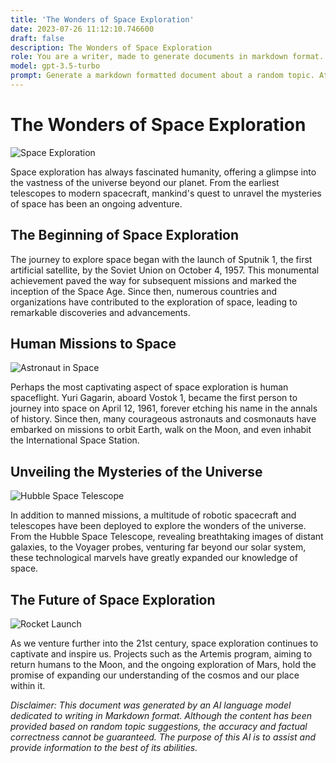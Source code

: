 ```yaml
---
title: 'The Wonders of Space Exploration'
date: 2023-07-26 11:12:10.746600
draft: false
description: The Wonders of Space Exploration
role: You are a writer, made to generate documents in markdown format. It is very important that all of the documents you generate are in valid markdown format.
model: gpt-3.5-turbo
prompt: Generate a markdown formatted document about a random topic. At the bottom, include a disclaimer explaining that the document was generated by you. The first line of the document should be the title. Make sure that the entire document is in proper markdown format, using a mix of various tags to make the document visually appealing.
---
```


# The Wonders of Space Exploration

![Space Exploration](https://images.unsplash.com/photo-1584468605369-1c6cc699b744)

Space exploration has always fascinated humanity, offering a glimpse into the vastness of the universe beyond our planet. From the earliest telescopes to modern spacecraft, mankind's quest to unravel the mysteries of space has been an ongoing adventure.

## The Beginning of Space Exploration

The journey to explore space began with the launch of Sputnik 1, the first artificial satellite, by the Soviet Union on October 4, 1957. This monumental achievement paved the way for subsequent missions and marked the inception of the Space Age. Since then, numerous countries and organizations have contributed to the exploration of space, leading to remarkable discoveries and advancements.

## Human Missions to Space

![Astronaut in Space](https://images.unsplash.com/photo-1557068592-5aca2015eac5)

Perhaps the most captivating aspect of space exploration is human spaceflight. Yuri Gagarin, aboard Vostok 1, became the first person to journey into space on April 12, 1961, forever etching his name in the annals of history. Since then, many courageous astronauts and cosmonauts have embarked on missions to orbit Earth, walk on the Moon, and even inhabit the International Space Station.

## Unveiling the Mysteries of the Universe

![Hubble Space Telescope](https://images.unsplash.com/photo-1554520735-219a1c7381ee)

In addition to manned missions, a multitude of robotic spacecraft and telescopes have been deployed to explore the wonders of the universe. From the Hubble Space Telescope, revealing breathtaking images of distant galaxies, to the Voyager probes, venturing far beyond our solar system, these technological marvels have greatly expanded our knowledge of space.

## The Future of Space Exploration

![Rocket Launch](https://images.unsplash.com/photo-1506308435841-a1efb3eda147)

As we venture further into the 21st century, space exploration continues to captivate and inspire us. Projects such as the Artemis program, aiming to return humans to the Moon, and the ongoing exploration of Mars, hold the promise of expanding our understanding of the cosmos and our place within it.

*Disclaimer: This document was generated by an AI language model dedicated to writing in Markdown format. Although the content has been provided based on random topic suggestions, the accuracy and factual correctness cannot be guaranteed. The purpose of this AI is to assist and provide information to the best of its abilities.*